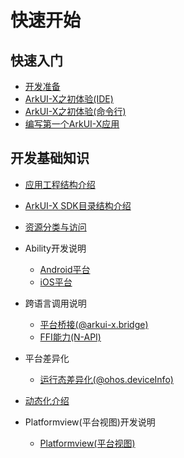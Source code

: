 # 快速开始

## 快速入门

- [开发准备](start-overview.md)
- [ArkUI-X之初体验(IDE)](start-with-deveco-studio.md)
- [ArkUI-X之初体验(命令行)](start-with-ace-tools.md)
- [编写第一个ArkUI-X应用](start-with-ets-stage.md)

## 开发基础知识

- [应用工程结构介绍](package-structure-guide.md)
- [ArkUI-X SDK目录结构介绍](sdk-structure-guide.md)
- [资源分类与访问](resource-categories-and-access.md)

- Ability开发说明
  - [Android平台](start-with-ability-on-android.md)
  - [iOS平台](start-with-ability-on-ios.md)

- 跨语言调用说明
  - [平台桥接(@arkui-x.bridge)](platform-bridge-introduction.md)
  - [FFI能力(N-API)](ffi-napi-introduction.md)

- 平台差异化
  - [运行态差异化(@ohos.deviceInfo)](platform-different-introduction.md)

- [动态化介绍](dynamic-introduction.md)

- Platformview(平台视图)开发说明
  - [Platformview(平台视图)](platform-view-introduction.md)
